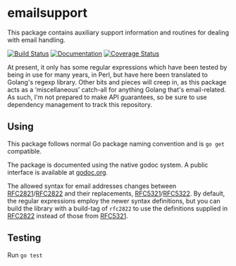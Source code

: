 emailsupport
============

This package contains auxiliary support information and routines for dealing
with email handling.

[![Build Status](https://api.travis-ci.org/philpennock/emailsupport.svg?branch=master)](https://travis-ci.org/philpennock/emailsupport)
[![Documentation](http://godoc.org/github.com/philpennock/emailsupport?status.svg)](http://godoc.org/github.com/philpennock/emailsupport)
[![Coverage Status](https://coveralls.io/repos/philpennock/emailsupport/badge.svg?branch=master)](https://coveralls.io/r/philpennock/emailsupport?branch=master)

At present, it only has some regular expressions which have been tested by
being in use for many years, in Perl, but have here been translated to
Golang's regexp library.  Other bits and pieces will creep in, as this package
acts as a ‘miscellaneous’ catch-all for anything Golang that's email-related.
As such, I'm not prepared to make API guarantees, so be sure to use dependency
management to track this repository.


Using
-----

This package follows normal Go package naming convention and is `go get`
compatible.

The package is documented using the native godoc system.
A public interface is available at
[godoc.org](http://godoc.org/github.com/philpennock/emailsupport).

The allowed syntax for email addresses changes between [RFC2821][]/[RFC2822][]
and their replacements, [RFC5321][]/[RFC5322][].
By default, the regular expressions employ the newer syntax definitions, but
you can build the library with a build-tag of `rfc2822` to use the definitions
supplied in [RFC2822][] instead of those from [RFC5321][].


Testing
-------

Run `go test`

[build-tag]: http://golang.org/pkg/go/build/#hdr-Build_Constraints
             "Build Constraints"
[RFC2821]: https://www.ietf.org/rfc/rfc2821.txt
           "Simple Mail Transfer Protocol"
[RFC2822]: https://www.ietf.org/rfc/rfc2822.txt
           "Internet Message Format"
[RFC5321]: https://www.ietf.org/rfc/rfc5321.txt
           "Simple Mail Transfer Protocol"
[RFC5322]: https://www.ietf.org/rfc/rfc5322.txt
           "Internet Message Format"
